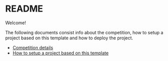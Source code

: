 # README
Welcome!

The following documents consist info about the competition, how to setup a project based on this template and how to deploy the project.

- [Competition details](https://github.com/thealiilman/app-for-unm-competition/blob/main/COMPETITION.md)
- [How to setup a project based on this template](https://github.com/thealiilman/app-for-unm-competition/blob/main/SETUP.md)
